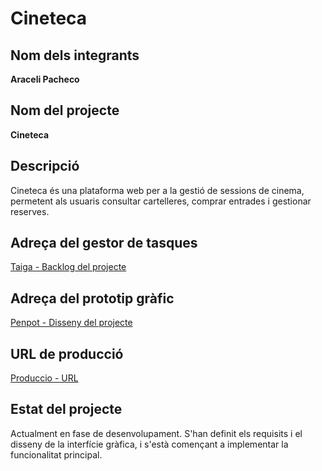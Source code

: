 # Cineteca

## Nom dels integrants  
**Araceli Pacheco**  

## Nom del projecte  
**Cineteca**  

## Descripció  
Cineteca és una plataforma web per a la gestió de sessions de cinema, permetent als usuaris consultar cartelleres, comprar entrades i gestionar reserves.  

## Adreça del gestor de tasques  
[Taiga - Backlog del projecte](https://tree.taiga.io/project/aracelipac-cinema-aracelipac/backlog)  

## Adreça del prototip gràfic  
[Penpot - Disseny del projecte](https://design.penpot.app/#/view?file-id=15f52329-dbfe-804d-8005-d5deb6269682&page-id=15f52329-dbfe-804d-8005-d5deb6269683&section=interactions&index=0&share-id=7e5a2fce-ccc0-804a-8005-d5ea89add55e)  

## URL de producció  
[Produccio - URL](http://cine.daw.inspedralbes.cat/)  

## Estat del projecte  
Actualment en fase de desenvolupament. S'han definit els requisits i el disseny de la interfície gràfica, i s'està començant a implementar la funcionalitat principal.  

